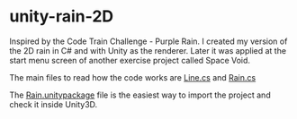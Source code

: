 # unity-rain-2D
Inspired by the Code Train Challenge - Purple Rain. I created my version of the 2D rain in C# and with Unity as the renderer. Later it was applied at the start menu screen of another exercise project called Space Void.

The main files to read how the code works are [Line.cs](Purple_Rain\Assets\Scripts\Line.cs) and [Rain.cs](Purple_Rain\Assets\Scripts\Rain.cs)


The [Rain.unitypackage](Rain.unitypackage) file is the easiest way to import the project and check it inside Unity3D.

